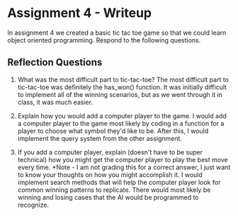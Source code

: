 # Assignment 4 - Writeup

In assignment 4 we created a basic tic tac toe game so that we could learn object oriented programming. Respond to the following questions.

## Reflection Questions

1. What was the most difficult part to tic-tac-toe? The most difficult part to tic-tac-toe was definitely the has_won() function. It was initially difficult to implement all of the winning scenarios, but as we went through it in class, it was much easier.

2. Explain how you would add a computer player to the game. I would add a computer player to the game most likely by coding in a function for a player to choose what symbol they'd like to be. After this, I would implement the query system from the other assignment.

3. If you add a computer player, explain (doesn't have to be super technical) how you might get the computer player to play the best move every time. *Note - I am not grading this for a correct answer, I just want to know your thoughts on how you might accomplish it. I would implement search methods that will help the computer player look for common winning patterns to replicate. There would most likely be winning and losing cases that the AI would be programmed to recognize.